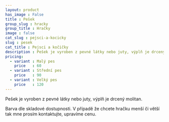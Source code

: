 ```yaml
---
layout: product
has_image : False
title : Pešek
group_slug : hracky
group_title : Hračky
image : false
cat_slug : pejsci-a-kocicky
slug : pesek
cat_title : Pejsci a kočičky
description : Pešek je vyroben z pevné látky nebo juty, výplň je drcený molitan.
pricing:
  - variant : Malý pes
    price   : 60
  - variant : Střední pes
    price   : 90
  - variant : Velký pes
    price   : 120
---
```


Pešek je vyroben z pevné látky nebo juty, výplň je drcený molitan.

Barva dle skladové dostupnosti. V případě že chcete hračku menší či větší tak mne prosím kontaktujte, upravíme cenu.

